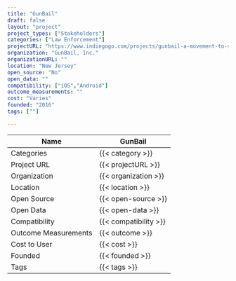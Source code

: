 ```yaml
---
title: "GunBail"
draft: false
layout: "project"
project_types: ["Stakeholders"]
categories: ["Law Enforcement"]
projectURL: "https://www.indiegogo.com/projects/gunbail-a-movement-to-stop-the-tears#/"
organization: "GunBail, Inc."
organizationURL: ""
location: "New Jersey"
open_source: "No"
open_data: ""
compatibility: ["iOS","Android"]
outcome_measurements: ""
cost: "Varies"
founded: "2016"
tags: [""]

---
```



Name                    |  GunBail    
------------------------|----
Categories              | {{< category >}} 
Project URL             | {{< projectURL >}} 
Organization            | {{< organization >}} 
Location                | {{< location >}} 
Open Source             | {{< open-source >}} 
Open Data               | {{< open-data >}} 
Compatibility           | {{< compatibility >}} 
Outcome Measurements    | {{< outcome >}} 
Cost to User            | {{< cost >}} 
Founded                 | {{< founded >}} 
Tags                    | {{< tags >}} 

